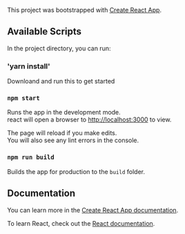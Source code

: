 This project was bootstrapped with [Create React App](https://github.com/facebook/create-react-app).

## Available Scripts

In the project directory, you can run:
### 'yarn install'

Downloand and run this to get started

### `npm start`

Runs the app in the development mode.<br>
react will open a browser to [http://localhost:3000](http://localhost:3000) to view.

The page will reload if you make edits.<br>
You will also see any lint errors in the console.

### `npm run build`

Builds the app for production to the `build` folder.<br>

## Documentation

You can learn more in the [Create React App documentation](https://facebook.github.io/create-react-app/docs/getting-started).

To learn React, check out the [React documentation](https://reactjs.org/).
